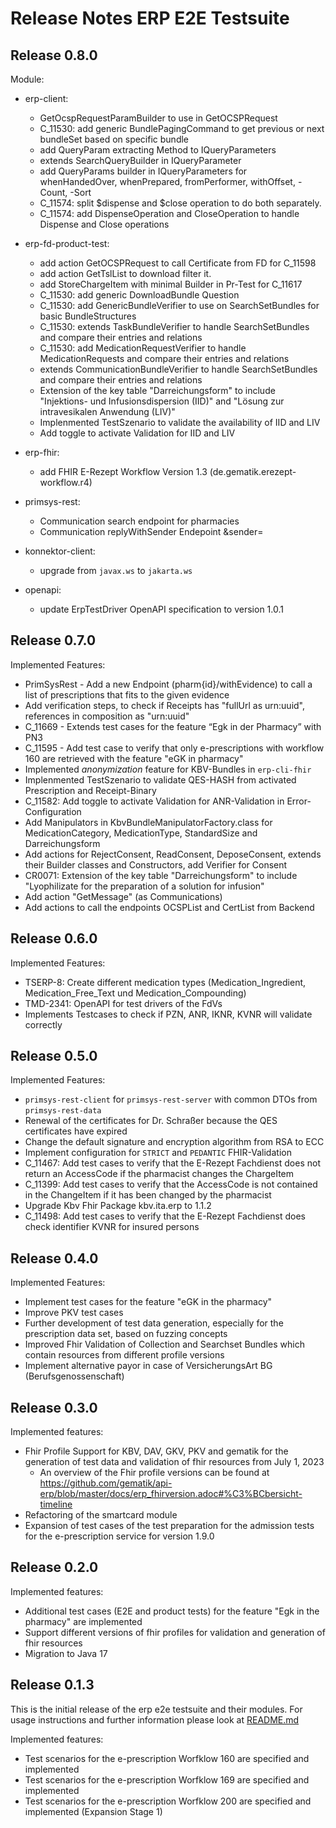 # Release Notes ERP E2E Testsuite

## Release 0.8.0

Module:

* erp-client:
  - GetOcspRequestParamBuilder to use in GetOCSPRequest
  - C_11530: add generic BundlePagingCommand to get previous or next bundleSet based on specific bundle
  - add QueryParam extracting Method to IQueryParameters
  - extends SearchQueryBuilder in IQueryParameter
  - add QueryParams builder in IQueryParameters for whenHandedOver, whenPrepared, fromPerformer, withOffset, -Count,
    -Sort
  - C_11574: split $dispense and $close operation to do both separately.
  - C_11574: add DispenseOperation and CloseOperation to handle Dispense and Close operations
* erp-fd-product-test:
  - add action GetOCSPRequest to call Certificate from FD for C_11598
  - add action GetTslList to download filter it.
  - add StoreChargeItem with minimal Builder in Pr-Test for C_11617
  - C_11530: add generic DownloadBundle Question
  - C_11530: add GenericBundleVerifier to use on SearchSetBundles for basic BundleStructures
  - C_11530: extends TaskBundleVerifier to handle SearchSetBundles and compare their entries and relations
  - C_11530: add MedicationRequestVerifier to handle MedicationRequests and compare their entries and relations
  - extends CommunicationBundleVerifier to handle SearchSetBundles and compare their entries and relations
  - Extension of the key table "Darreichungsform" to include "Injektions- und Infusionsdispersion (IID)" and "Lösung zur intravesikalen Anwendung (LIV)"
  - Implenmented TestSzenario to validate the availability of IID and LIV
  - Add toggle to activate Validation for IID and LIV
* erp-fhir:
  - add FHIR E-Rezept Workflow Version 1.3 (de.gematik.erezept-workflow.r4)
* primsys-rest:
  - Communication search endpoint for pharmacies
  - Communication replyWithSender Endepoint &sender=<value>

* konnektor-client:
  - upgrade from `javax.ws` to `jakarta.ws`
* openapi: 
  - update ErpTestDriver OpenAPI specification to version 1.0.1
## Release 0.7.0

Implemented Features:

- PrimSysRest - Add a new Endpoint (pharm{id}/withEvidence) to call a list of prescriptions that fits to the given
  evidence
- Add verification steps, to check if Receipts has "fullUrl as urn:uuid", references in composition as "urn:uuid"
- C_11669 - Extends test cases for the feature “Egk in der Pharmacy” with PN3
- C_11595 - Add test case to verify that only e-prescriptions with workflow 160 are retrieved with the feature "eGK in
  pharmacy"
- Implemented _anonymization_ feature for KBV-Bundles in `erp-cli-fhir`
- Implenmented TestSzenario to validate QES-HASH from activated Prescription and Receipt-Binary
- C_11582: Add toggle to activate Validation for ANR-Validation in Error-Configuration
- Add Manipulators in KbvBundleManipulatorFactory.class for MedicationCategory, MedicationType, StandardSize and
  Darreichungsform
- Add actions for RejectConsent, ReadConsent, DeposeConsent, extends their Builder classes and Constructors, add Verifier
  for Consent
- CR0071: Extension of the key table "Darreichungsform" to include "Lyophilizate for the preparation of a solution for infusion"
- Add action "GetMessage" (as Communications)
- Add actions to call the endpoints OCSPList and CertList from Backend 

## Release 0.6.0

Implemented Features:

- TSERP-8: Create different medication types (Medication_Ingredient, Medication_Free_Text und Medication_Compounding)
- TMD-2341: OpenAPI for test drivers of the FdVs
- Implements Testcases to check if PZN, ANR, IKNR, KVNR will validate correctly

## Release 0.5.0

Implemented Features:
- `primsys-rest-client` for `primsys-rest-server` with common DTOs from `primsys-rest-data` 
- Renewal of the certificates for Dr. Schraßer because the QES certificates have expired
- Change the default signature and encryption algorithm from RSA to ECC
- Implement configuration for `STRICT`  and `PEDANTIC` FHIR-Validation
- C_11467: Add test cases to verify that the E-Rezept Fachdienst does not return an AccessCode if the pharmacist changes the ChargeItem
- C_11399: Add test cases to verify that the AccessCode is not contained in the ChangeItem if it has been changed by the pharmacist
- Upgrade Kbv Fhir Package kbv.ita.erp to 1.1.2
- C_11498: Add test cases to verify that the E-Rezept Fachdienst does check identifier KVNR for insured persons

## Release 0.4.0

Implemented Features:
- Implement test cases for the feature "eGK in the pharmacy" 
- Improve PKV test cases
- Further development of test data generation, especially for the prescription data set, based on fuzzing concepts
- Improved Fhir Validation of Collection and Searchset Bundles which contain resources from different profile versions
- Implement alternative payor in case of VersicherungsArt BG (Berufsgenossenschaft) 

## Release 0.3.0

Implemented features:
- Fhir Profile Support for KBV, DAV, GKV, PKV and gematik for the generation of test data and
  validation of fhir resources from July 1, 2023
  - An overview of the Fhir profile versions can be found
    at https://github.com/gematik/api-erp/blob/master/docs/erp_fhirversion.adoc#%C3%BCbersicht-timeline
- Refactoring of the smartcard module
- Expansion of test cases of the test preparation for the admission tests for the e-prescription
  service
  for version 1.9.0

## Release 0.2.0

Implemented features:

- Additional test cases (E2E and product tests) for the feature "Egk in the pharmacy" are
  implemented
- Support different versions of fhir profiles for validation and generation of fhir resources
- Migration to Java 17

## Release 0.1.3

This is the initial release of the erp e2e testsuite and their modules.
For usage instructions and further information please look at [README.md](README.md)

Implemented features:

- Test scenarios for the e-prescription Worfklow 160 are specified and implemented
- Test scenarios for the e-prescription Worfklow 169 are specified and implemented
- Test scenarios for the e-prescription Worfklow 200 are specified and
  implemented (Expansion Stage 1)